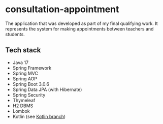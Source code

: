 # consultation-appointment

The application that was developed as part of my final qualifying work. It represents the system for making appointments between teachers and students.
 
## Tech stack

- Java 17
- Spring Framework
- Spring MVC
- Spring AOP
- Spring Boot 3.0.6
- Spring Data JPA (with Hibernate)
- Spring Security
- Thymeleaf
- H2 DBMS
- Lombok
- Kotlin (see [Kotlin branch](https://github.com/Lampirg/consultation-appointment/tree/kotlin))
